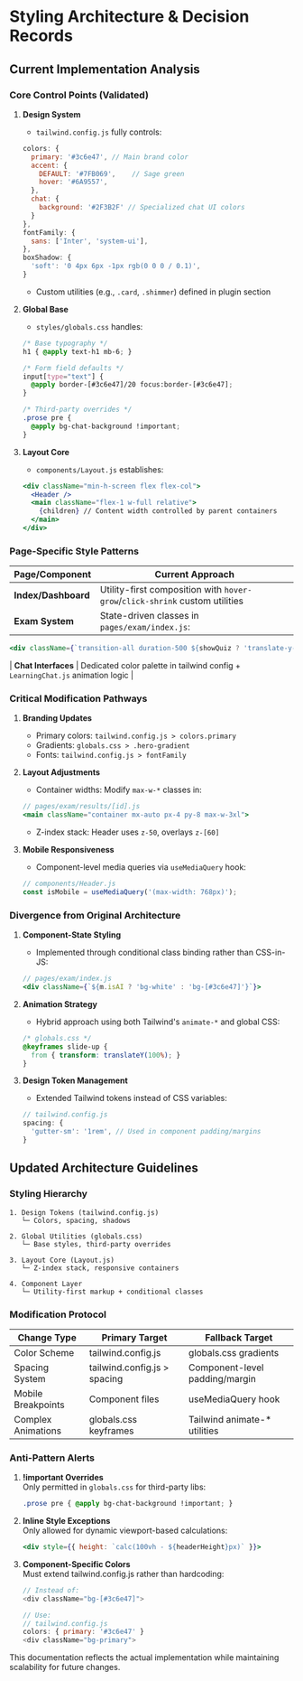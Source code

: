# Styling Architecture & Decision Records

## Current Implementation Analysis

### Core Control Points (Validated)
1. **Design System**  
   - `tailwind.config.js` fully controls:
   ```js
   colors: {
     primary: '#3c6e47', // Main brand color
     accent: {
       DEFAULT: '#7FB069',    // Sage green
       hover: '#6A9557',
     },
     chat: {
       background: '#2F3B2F' // Specialized chat UI colors
     }
   },
   fontFamily: {
     sans: ['Inter', 'system-ui'],
   },
   boxShadow: {
     'soft': '0 4px 6px -1px rgb(0 0 0 / 0.1)',
   }
   ```
   - Custom utilities (e.g., `.card`, `.shimmer`) defined in plugin section

2. **Global Base**  
   - `styles/globals.css` handles:
   ```css
   /* Base typography */
   h1 { @apply text-h1 mb-6; }
   
   /* Form field defaults */
   input[type="text"] {
     @apply border-[#3c6e47]/20 focus:border-[#3c6e47];
   }
   
   /* Third-party overrides */
   .prose pre {
     @apply bg-chat-background !important;
   }
   ```

3. **Layout Core**  
   - `components/Layout.js` establishes:
   ```jsx
   <div className="min-h-screen flex flex-col">
     <Header />
     <main className="flex-1 w-full relative">
       {children} // Content width controlled by parent containers
     </main>
   </div>
   ```

### Page-Specific Style Patterns
| Page/Component        | Current Approach                                                                 |
|-----------------------|----------------------------------------------------------------------------------|
| **Index/Dashboard**   | Utility-first composition with `hover-grow`/`click-shrink` custom utilities      |
| **Exam System**       | State-driven classes in `pages/exam/index.js`:
```jsx
<div className={`transition-all duration-500 ${showQuiz ? 'translate-y-0' : '-translate-y-full'}`}>
```
| **Chat Interfaces**   | Dedicated color palette in tailwind config + `LearningChat.js` animation logic   |

### Critical Modification Pathways
1. **Branding Updates**
   - Primary colors: `tailwind.config.js > colors.primary`
   - Gradients: `globals.css > .hero-gradient`
   - Fonts: `tailwind.config.js > fontFamily`

2. **Layout Adjustments**
   - Container widths: Modify `max-w-*` classes in:
   ```jsx
   // pages/exam/results/[id].js
   <main className="container mx-auto px-4 py-8 max-w-3xl">
   ```
   - Z-index stack: Header uses `z-50`, overlays `z-[60]`

3. **Mobile Responsiveness**
   - Component-level media queries via `useMediaQuery` hook:
   ```jsx
   // components/Header.js
   const isMobile = useMediaQuery('(max-width: 768px)');
   ```

### Divergence from Original Architecture
1. **Component-State Styling**  
   - Implemented through conditional class binding rather than CSS-in-JS:
   ```jsx
   // pages/exam/index.js
   <div className={`${m.isAI ? 'bg-white' : 'bg-[#3c6e47]'}`}>
   ```

2. **Animation Strategy**  
   - Hybrid approach using both Tailwind's `animate-*` and global CSS:
   ```css
   /* globals.css */
   @keyframes slide-up {
     from { transform: translateY(100%); }
   }
   ```

3. **Design Token Management**  
   - Extended Tailwind tokens instead of CSS variables:
   ```js
   // tailwind.config.js
   spacing: {
     'gutter-sm': '1rem', // Used in component padding/margins
   }
   ```

## Updated Architecture Guidelines

### Styling Hierarchy
```
1. Design Tokens (tailwind.config.js)
   └─ Colors, spacing, shadows
   
2. Global Utilities (globals.css) 
   └─ Base styles, third-party overrides
   
3. Layout Core (Layout.js)
   └─ Z-index stack, responsive containers
   
4. Component Layer 
   └─ Utility-first markup + conditional classes
```

### Modification Protocol
| Change Type            | Primary Target                | Fallback Target              |
|------------------------|-------------------------------|------------------------------|
| Color Scheme           | tailwind.config.js            | globals.css gradients        |
| Spacing System         | tailwind.config.js > spacing  | Component-level padding/margin |
| Mobile Breakpoints     | Component files               | useMediaQuery hook           |
| Complex Animations     | globals.css keyframes         | Tailwind animate-* utilities |

### Anti-Pattern Alerts
1. **!important Overrides**  
   Only permitted in `globals.css` for third-party libs:
   ```css
   .prose pre { @apply bg-chat-background !important; }
   ```

2. **Inline Style Exceptions**  
   Only allowed for dynamic viewport-based calculations:
   ```jsx
   <div style={{ height: `calc(100vh - ${headerHeight}px)` }}>
   ```

3. **Component-Specific Colors**  
   Must extend tailwind.config.js rather than hardcoding:
   ```js
   // Instead of:
   <div className="bg-[#3c6e47]">
   
   // Use:
   // tailwind.config.js
   colors: { primary: '#3c6e47' }
   <div className="bg-primary">
   ```

This documentation reflects the actual implementation while maintaining scalability for future changes.
